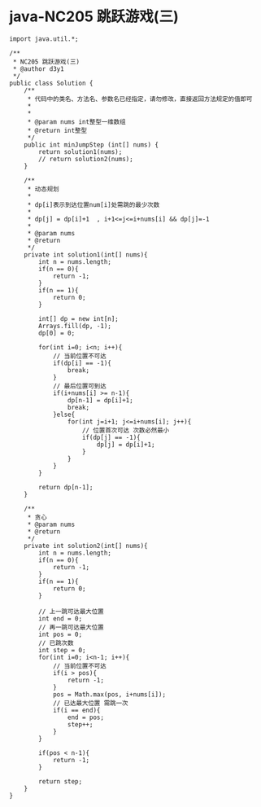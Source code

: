 # java-NC205 跳跃游戏(三)


    import java.util.*;
    
    /**
     * NC205 跳跃游戏(三)
     * @author d3y1
     */
    public class Solution {
        /**
         * 代码中的类名、方法名、参数名已经指定，请勿修改，直接返回方法规定的值即可
         *
         *
         * @param nums int整型一维数组
         * @return int整型
         */
        public int minJumpStep (int[] nums) {
            return solution1(nums);
            // return solution2(nums);
        }
    
        /**
         * 动态规划
         *
         * dp[i]表示到达位置num[i]处需跳的最少次数
         *
         * dp[j] = dp[i]+1  , i+1<=j<=i+nums[i] && dp[j]=-1
         *
         * @param nums
         * @return
         */
        private int solution1(int[] nums){
            int n = nums.length;
            if(n == 0){
                return -1;
            }
            if(n == 1){
                return 0;
            }
    
            int[] dp = new int[n];
            Arrays.fill(dp, -1);
            dp[0] = 0;
    
            for(int i=0; i<n; i++){
                // 当前位置不可达
                if(dp[i] == -1){
                    break;
                }
                // 最后位置可到达
                if(i+nums[i] >= n-1){
                    dp[n-1] = dp[i]+1;
                    break;
                }else{
                    for(int j=i+1; j<=i+nums[i]; j++){
                        // 位置首次可达 次数必然最小
                        if(dp[j] == -1){
                            dp[j] = dp[i]+1;
                        }
                    }
                }
            }
    
            return dp[n-1];
        }
    
        /**
         * 贪心
         * @param nums
         * @return
         */
        private int solution2(int[] nums){
            int n = nums.length;
            if(n == 0){
                return -1;
            }
            if(n == 1){
                return 0;
            }
    
            // 上一跳可达最大位置
            int end = 0;
            // 再一跳可达最大位置
            int pos = 0;
            // 已跳次数
            int step = 0;
            for(int i=0; i<n-1; i++){
                // 当前位置不可达
                if(i > pos){
                    return -1;
                }
                pos = Math.max(pos, i+nums[i]);
                // 已达最大位置 需跳一次
                if(i == end){
                    end = pos;
                    step++;
                }
            }
    
            if(pos < n-1){
                return -1;
            }
    
            return step;
        }
    }

  

